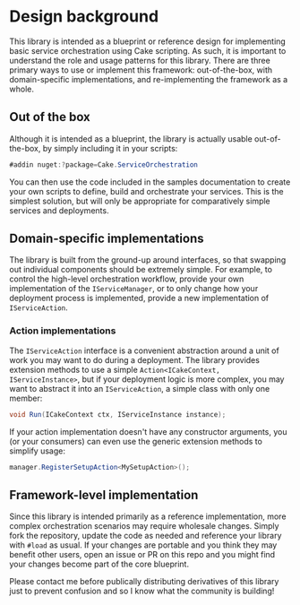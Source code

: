 # Design background

This library is intended as a blueprint or reference design for implementing basic service orchestration using Cake scripting. As such, it is important to understand the role and usage patterns for this library. There are three primary ways to use or implement this framework: out-of-the-box, with domain-specific implementations, and re-implementing the framework as a whole.

## Out of the box

Although it is intended as a blueprint, the library is actually usable out-of-the-box, by simply including it in your scripts:

```csharp
#addin nuget:?package=Cake.ServiceOrchestration
```

You can then use the code included in the samples documentation to create your own scripts to define, build and orchestrate your services. This is the simplest solution, but will only be appropriate for comparatively simple services and deployments.

## Domain-specific implementations

The library is built from the ground-up around interfaces, so that swapping out individual components should be extremely simple. For example, to control the high-level orchestration workflow, provide your own implementation of the `IServiceManager`, or to only change how your deployment process is implemented, provide a new implementation of `IServiceAction`.

### Action implementations

The `IServiceAction` interface is a convenient abstraction around a unit of work you may want to do during a deployment. The library provides extension methods to use a simple `Action<ICakeContext, IServiceInstance>`, but if your deployment logic is more complex, you may want to abstract it into an `IServiceAction`, a simple class with only one member:

```csharp
void Run(ICakeContext ctx, IServiceInstance instance);
```

If your action implementation doesn't have any constructor arguments, you (or your consumers) can even use the generic extension methods to simplify usage:

```csharp
manager.RegisterSetupAction<MySetupAction>();
```

## Framework-level implementation

Since this library is intended primarily as a reference implementation, more complex orchestration scenarios may require wholesale changes. Simply fork the repository, update the code as needed and reference your library with `#load` as usual. If your changes are portable and you think they may benefit other users, open an issue or PR on this repo and you might find your changes become part of the core blueprint.

Please contact me before publically distributing derivatives of this library just to prevent confusion and so I know what the community is building!